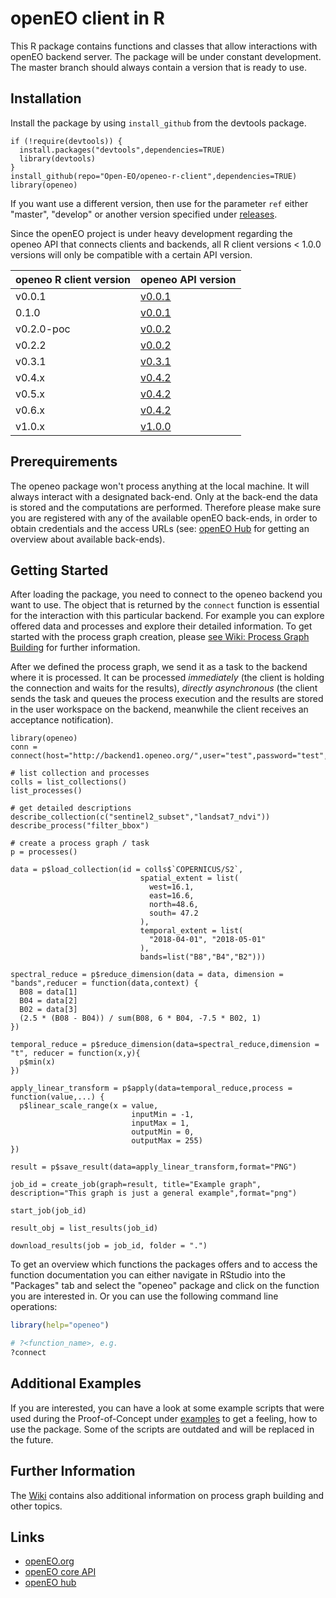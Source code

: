 # openEO client in R

This R package contains functions and classes that allow interactions with openEO backend server. The package will be under constant development. The master branch should always contain a version that is ready to use.

## Installation
Install the package by using `install_github` from the devtools package.

```
if (!require(devtools)) {
  install.packages("devtools",dependencies=TRUE)
  library(devtools)
}
install_github(repo="Open-EO/openeo-r-client",dependencies=TRUE)
library(openeo)
```

If you want use a different version, then use for the parameter `ref` either "master", "develop" or another version specified under [releases](https://github.com/Open-EO/openeo-r-client/releases).

Since the openEO project is under heavy development regarding the openeo API that connects clients and backends, all R client versions < 1.0.0 versions will only be compatible with a certain API version.

| openeo R client version | openeo API version |
| --- | --- |
| v0.0.1 | [v0.0.1](https://open-eo.github.io/openeo-api/v/0.0.1/) |
| 0.1.0 | [v0.0.1](https://open-eo.github.io/openeo-api/v/0.0.1/) |
| v0.2.0-poc | [v0.0.2](https://open-eo.github.io/openeo-api/v/0.0.2/) |
| v0.2.2 | [v0.0.2](https://open-eo.github.io/openeo-api/v/0.0.2/) |
| v0.3.1 | [v0.3.1](https://open-eo.github.io/openeo-api/v/0.3.1/) |
| v0.4.x | [v0.4.2](https://openeo.org/documentation/0.4/developers/api/reference.html) |
| v0.5.x | [v0.4.2](https://openeo.org/documentation/0.4/developers/api/reference.html) |
| v0.6.x | [v0.4.2](https://openeo.org/documentation/0.4/developers/api/reference.html) |
| v1.0.x | [v1.0.0](https://openeo.org/documentation/1.0/developers/api/reference.html) |

## Prerequirements

The openeo package won't process anything at the local machine. It will always interact with a designated back-end. Only at the back-end the data is stored and the computations are performed. Therefore please make sure you are registered with any of the available openEO back-ends, in order to obtain credentials and the access URLs (see: [openEO Hub](https://hub.openeo.org/) for getting an overview about available back-ends). 

## Getting Started
After loading the package, you need to connect to the openeo backend you want to use. The object that is returned by the `connect` function is essential for the interaction with this particular backend. For example you can explore offered data and processes and explore their detailed information.
To get started with the process graph creation, please [see Wiki: Process Graph Building](https://github.com/Open-EO/openeo-r-client/wiki/Process-Graph-Building) for further information.

After we defined the process graph, we send it as a task to the backend where it is processed. It can be processed _immediately_ (the client is holding the connection and waits for the results), _directly asynchronous_ (the client sends the task and queues the process execution and the results are stored in the user workspace on the backend, meanwhile the client receives an acceptance notification).

```
library(openeo)
conn = connect(host="http://backend1.openeo.org/",user="test",password="test",login_type="basic")

# list collection and processes
colls = list_collections()
list_processes()

# get detailed descriptions
describe_collection(c("sentinel2_subset","landsat7_ndvi"))
describe_process("filter_bbox")

# create a process graph / task
p = processes()

data = p$load_collection(id = colls$`COPERNICUS/S2`,
                             spatial_extent = list(
                               west=16.1,
                               east=16.6,
                               north=48.6,
                               south= 47.2
                             ),
                             temporal_extent = list(
                               "2018-04-01", "2018-05-01"
                             ),
                             bands=list("B8","B4","B2")))

spectral_reduce = p$reduce_dimension(data = data, dimension = "bands",reducer = function(data,context) {
  B08 = data[1]
  B04 = data[2]
  B02 = data[3]
  (2.5 * (B08 - B04)) / sum(B08, 6 * B04, -7.5 * B02, 1)
})

temporal_reduce = p$reduce_dimension(data=spectral_reduce,dimension = "t", reducer = function(x,y){
  p$min(x)
})

apply_linear_transform = p$apply(data=temporal_reduce,process = function(value,...) {
  p$linear_scale_range(x = value, 
                           inputMin = -1, 
                           inputMax = 1, 
                           outputMin = 0, 
                           outputMax = 255)
})

result = p$save_result(data=apply_linear_transform,format="PNG")
                                
job_id = create_job(graph=result, title="Example graph", description="This graph is just a general example",format="png")

start_job(job_id)

result_obj = list_results(job_id)

download_results(job = job_id, folder = ".")

```
To get an overview which functions the packages offers and to access the function documentation you can either navigate in RStudio into the "Packages" tab and select the "openeo" package and click on the function you are interested in. Or you can use the following command line operations:

```R
library(help="openeo")

# ?<function_name>, e.g.
?connect
```

## Additional Examples
If you are interested, you can have a look at some example scripts that were used during the Proof-of-Concept under [examples](https://github.com/Open-EO/openeo-r-client/tree/master/examples) to get a feeling, how to use the package. Some of the scripts are outdated and will be replaced in the future.

## Further Information
The [Wiki](https://github.com/Open-EO/openeo-r-client/wiki) contains also additional information on process graph building and other topics.

## Links
* [openEO.org](http://openeo.org/)
* [openEO core API](https://openeo.org/documentation/1.0/developers/api/reference.html)
* [openEO hub](https://hub.openeo.org/)
